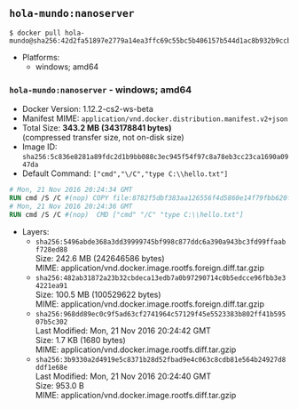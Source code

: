 ## `hola-mundo:nanoserver`

```console
$ docker pull hola-mundo@sha256:42d2fa51897e2779a14ea3ffc69c55bc5b406157b544d1ac8b932b9ccb7eac84
```

-	Platforms:
	-	windows; amd64

### `hola-mundo:nanoserver` - windows; amd64

-	Docker Version: 1.12.2-cs2-ws-beta
-	Manifest MIME: `application/vnd.docker.distribution.manifest.v2+json`
-	Total Size: **343.2 MB (343178841 bytes)**  
	(compressed transfer size, not on-disk size)
-	Image ID: `sha256:5c836e8281a89fdc2d1b9bb088c3ec945f54f97c8a78eb3cc23ca1690a0947da`
-	Default Command: `["cmd","\/C","type C:\\hello.txt"]`

```dockerfile
# Mon, 21 Nov 2016 20:24:34 GMT
RUN cmd /S /C #(nop) COPY file:8782f5dbf383aa126556f4d5860e14f79fbb620fadebd9f62a6146a178c74d6d in C: 
# Mon, 21 Nov 2016 20:24:36 GMT
RUN cmd /S /C #(nop)  CMD ["cmd" "/C" "type C:\\hello.txt"]
```

-	Layers:
	-	`sha256:5496abde368a3dd39999745bf998c877ddc6a390a943bc3fd99ffaabf728ed88`  
		Size: 242.6 MB (242646586 bytes)  
		MIME: application/vnd.docker.image.rootfs.foreign.diff.tar.gzip
	-	`sha256:482ab31872a23b32cbdeca13edb7a0b97290714c0b5edcce96fbb3e34221ea91`  
		Size: 100.5 MB (100529622 bytes)  
		MIME: application/vnd.docker.image.rootfs.foreign.diff.tar.gzip
	-	`sha256:968dd89ec0c9f5ad63cf2741964c57129f45e5523383b802ff41b59507b5c302`  
		Last Modified: Mon, 21 Nov 2016 20:24:42 GMT  
		Size: 1.7 KB (1680 bytes)  
		MIME: application/vnd.docker.image.rootfs.diff.tar.gzip
	-	`sha256:3b9330a2d4919e5c8371b28d52fbad9e4c063c8cdb81e564b24927d8ddf1e68e`  
		Last Modified: Mon, 21 Nov 2016 20:24:40 GMT  
		Size: 953.0 B  
		MIME: application/vnd.docker.image.rootfs.diff.tar.gzip
